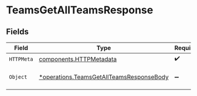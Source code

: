 # TeamsGetAllTeamsResponse


## Fields

| Field                                                                                               | Type                                                                                                | Required                                                                                            | Description                                                                                         |
| --------------------------------------------------------------------------------------------------- | --------------------------------------------------------------------------------------------------- | --------------------------------------------------------------------------------------------------- | --------------------------------------------------------------------------------------------------- |
| `HTTPMeta`                                                                                          | [components.HTTPMetadata](../../models/components/httpmetadata.md)                                  | :heavy_check_mark:                                                                                  | N/A                                                                                                 |
| `Object`                                                                                            | [*operations.TeamsGetAllTeamsResponseBody](../../models/operations/teamsgetallteamsresponsebody.md) | :heavy_minus_sign:                                                                                  | The request has succeeded.                                                                          |